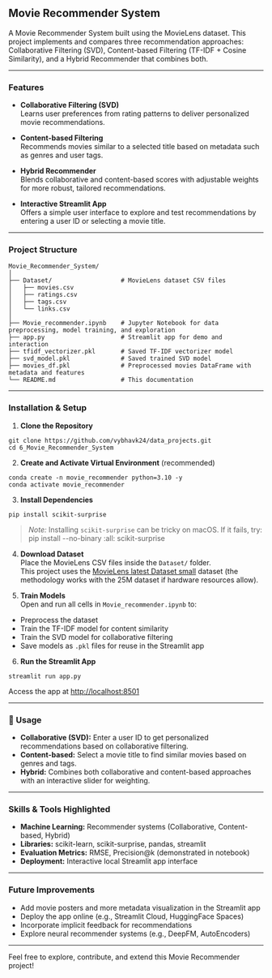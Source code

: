 ## Movie Recommender System

A Movie Recommender System built using the MovieLens dataset. This project implements and compares three recommendation approaches: Collaborative Filtering (SVD), Content-based Filtering (TF-IDF + Cosine Similarity), and a Hybrid Recommender that combines both.

---

### Features

- **Collaborative Filtering (SVD)**  
  Learns user preferences from rating patterns to deliver personalized movie recommendations.
  
- **Content-based Filtering**  
  Recommends movies similar to a selected title based on metadata such as genres and user tags.
  
- **Hybrid Recommender**  
  Blends collaborative and content-based scores with adjustable weights for more robust, tailored recommendations.
  
- **Interactive Streamlit App**  
  Offers a simple user interface to explore and test recommendations by entering a user ID or selecting a movie title.

---

### Project Structure

```
Movie_Recommender_System/
│
├── Dataset/                   # MovieLens dataset CSV files
│   ├── movies.csv
│   ├── ratings.csv
│   ├── tags.csv
│   └── links.csv
│
├── Movie_recommender.ipynb    # Jupyter Notebook for data preprocessing, model training, and exploration
├── app.py                     # Streamlit app for demo and interaction
├── tfidf_vectorizer.pkl       # Saved TF-IDF vectorizer model
├── svd_model.pkl              # Saved trained SVD model
├── movies_df.pkl              # Preprocessed movies DataFrame with metadata and features
└── README.md                  # This documentation
```

---

### Installation & Setup

1. **Clone the Repository**

```
git clone https://github.com/vybhavk24/data_projects.git
cd 6_Movie_Recommender_System
```

2. **Create and Activate Virtual Environment** (recommended)

```
conda create -n movie_recommender python=3.10 -y
conda activate movie_recommender
```

3. **Install Dependencies**

```
pip install scikit-surprise
```

> *Note:* Installing `scikit-surprise` can be tricky on macOS. If it fails, try:  
> pip install --no-binary :all: scikit-surprise

4. **Download Dataset**  
Place the MovieLens CSV files inside the `Dataset/` folder.  
This project uses the [MovieLens latest Dataset small](https://grouplens.org/datasets/movielens/) dataset (the methodology works with the 25M dataset if hardware resources allow).

5. **Train Models**  
Open and run all cells in `Movie_recommender.ipynb` to:  
  - Preprocess the dataset  
  - Train the TF-IDF model for content similarity  
  - Train the SVD model for collaborative filtering  
  - Save models as `.pkl` files for reuse in the Streamlit app

6. **Run the Streamlit App**

```
streamlit run app.py
```

Access the app at [http://localhost:8501](http://localhost:8501)

---

### 🚀 Usage

- **Collaborative (SVD):** Enter a user ID to get personalized recommendations based on collaborative filtering.  
- **Content-based:** Select a movie title to find similar movies based on genres and tags.  
- **Hybrid:** Combines both collaborative and content-based approaches with an interactive slider for weighting.

---

### Skills & Tools Highlighted

- **Machine Learning:** Recommender systems (Collaborative, Content-based, Hybrid)  
- **Libraries:** scikit-learn, scikit-surprise, pandas, streamlit  
- **Evaluation Metrics:** RMSE, Precision@k (demonstrated in notebook)  
- **Deployment:** Interactive local Streamlit app interface

---

### Future Improvements

- Add movie posters and more metadata visualization in the Streamlit app  
- Deploy the app online (e.g., Streamlit Cloud, HuggingFace Spaces)  
- Incorporate implicit feedback for recommendations  
- Explore neural recommender systems (e.g., DeepFM, AutoEncoders)

---

Feel free to explore, contribute, and extend this Movie Recommender project!